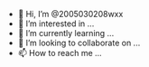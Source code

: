 - 👋 Hi, I’m @2005030208wxx
- 👀 I’m interested in ...
- 🌱 I’m currently learning ...
- 💞️ I’m looking to collaborate on ...
- 📫 How to reach me ...

<!---
2005030208wxx/2005030208wxx is a ✨ special ✨ repository because its `README.md` (this file) appears on your GitHub profile.
You can click the Preview link to take a look at your changes.
--->
